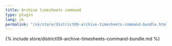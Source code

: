 ```yaml
---
title: Archive timesheets command
type: plugin
lang: sk
permalink: "/sk/store/district09-archive-timesheets-command-bundle.html"
---
```


{% include store/district09-archive-timesheets-command-bundle.md %}
